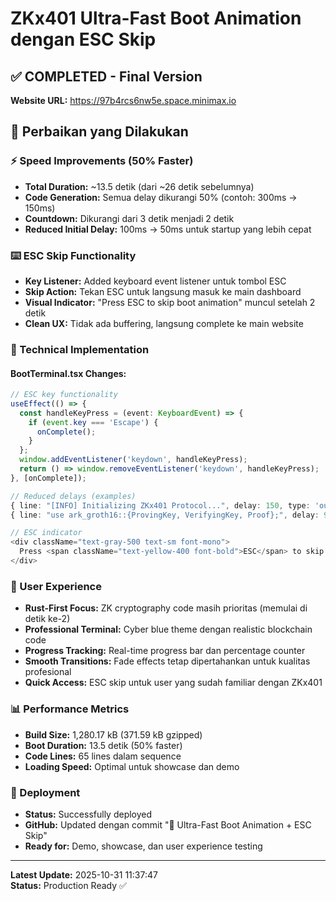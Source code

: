 # ZKx401 Ultra-Fast Boot Animation dengan ESC Skip

## ✅ COMPLETED - Final Version

**Website URL:** https://97b4rcs6nw5e.space.minimax.io

## 🎯 Perbaikan yang Dilakukan

### ⚡ Speed Improvements (50% Faster)
- **Total Duration:** ~13.5 detik (dari ~26 detik sebelumnya)
- **Code Generation:** Semua delay dikurangi 50% (contoh: 300ms → 150ms)
- **Countdown:** Dikurangi dari 3 detik menjadi 2 detik
- **Reduced Initial Delay:** 100ms → 50ms untuk startup yang lebih cepat

### ⌨️ ESC Skip Functionality
- **Key Listener:** Added keyboard event listener untuk tombol ESC
- **Skip Action:** Tekan ESC untuk langsung masuk ke main dashboard
- **Visual Indicator:** "Press ESC to skip boot animation" muncul setelah 2 detik
- **Clean UX:** Tidak ada buffering, langsung complete ke main website

### 🔧 Technical Implementation

#### BootTerminal.tsx Changes:
```typescript
// ESC key functionality
useEffect(() => {
  const handleKeyPress = (event: KeyboardEvent) => {
    if (event.key === 'Escape') {
      onComplete();
    }
  };
  window.addEventListener('keydown', handleKeyPress);
  return () => window.removeEventListener('keydown', handleKeyPress);
}, [onComplete]);

// Reduced delays (examples)
{ line: "[INFO] Initializing ZKx401 Protocol...", delay: 150, type: 'output' },
{ line: "use ark_groth16::{ProvingKey, VerifyingKey, Proof};", delay: 900, type: 'code' },

// ESC indicator
<div className="text-gray-500 text-sm font-mono">
  Press <span className="text-yellow-400 font-bold">ESC</span> to skip boot animation
</div>
```

### 🎨 User Experience
- **Rust-First Focus:** ZK cryptography code masih prioritas (memulai di detik ke-2)
- **Professional Terminal:** Cyber blue theme dengan realistic blockchain code
- **Progress Tracking:** Real-time progress bar dan percentage counter
- **Smooth Transitions:** Fade effects tetap dipertahankan untuk kualitas profesional
- **Quick Access:** ESC skip untuk user yang sudah familiar dengan ZKx401

### 📊 Performance Metrics
- **Build Size:** 1,280.17 kB (371.59 kB gzipped)
- **Boot Duration:** 13.5 detik (50% faster)
- **Code Lines:** 65 lines dalam sequence
- **Loading Speed:** Optimal untuk showcase dan demo

### 🚀 Deployment
- **Status:** Successfully deployed
- **GitHub:** Updated dengan commit "🚀 Ultra-Fast Boot Animation + ESC Skip"
- **Ready for:** Demo, showcase, dan user experience testing

---

**Latest Update:** 2025-10-31 11:37:47  
**Status:** Production Ready ✅